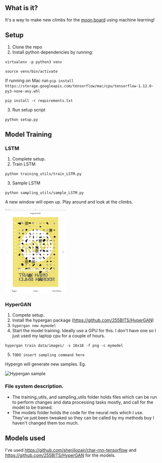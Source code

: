 ## What is it?

It's a way to make new climbs for the [moon board](https://www.moonboard.com/) using machine learning!

## Setup

1. Clone the repo
2. Install python dependencies by running:

`virtualenv -p python3 venv`

`source venv/bin/activate`

If running on Mac run
`pip install https://storage.googleapis.com/tensorflow/mac/cpu/tensorflow-1.12.0-py3-none-any.whl`

`pip install -r requirements.txt`

3. Run setup script

`python setup.py`

## Model Training

### LSTM

1. Complete setup.
2. Train LSTM

`python training_utils/train_LSTM.py`

3. Sample LSTM

`python sampling_utils/sample_LSTM.py`

A new window will open up. Play around and look at the climbs.

<img src="climb_viewer/Ui.png" width="200px">

### HyperGAN

1. Compete setup.
2. Install the hypergan package (https://github.com/255BITS/HyperGAN)
3. `hypergan new mymodel`
4. Start the model training. Ideally use a GPU for this. I don't have one so I just used my laptop cpu for a couple of hours.

`hypergan train data/images/ -s 18x18 -f png -c mymodel`

5. `TODO insert sampling command here` 

Hypergn will generate new samples. Eg.

![Hypergan sample](https://github.com/ahou8288/moon-board-climbing/blob/master/climb_viewer/temp.png)

### File system description.

* The training_utils, and sampling_utils folder holds files which can be run to perform changes and data processing tasks mostly, and call for the model to be trained.
* The models folder holds the code for the neural nets which I use. They've just been tweaked so they can be called by my methods buy I haven't changed them too much.

## Models used

I've used https://github.com/sherjilozair/char-rnn-tensorflow and https://github.com/255BITS/HyperGAN for the models.
